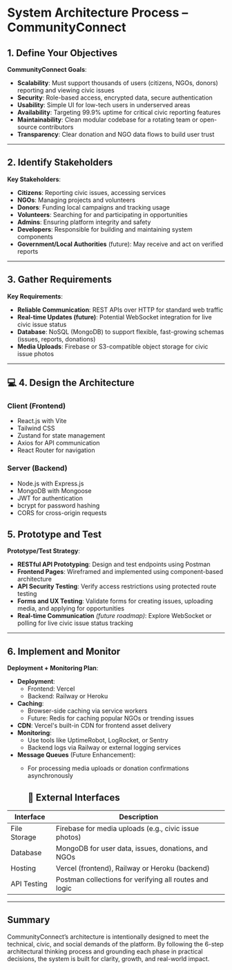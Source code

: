# System Architecture Process – CommunityConnect


## 1. Define Your Objectives  


**CommunityConnect Goals**:
- **Scalability**: Must support thousands of users (citizens, NGOs, donors) reporting and viewing civic issues
- **Security**: Role-based access, encrypted data, secure authentication
- **Usability**: Simple UI for low-tech users in underserved areas
- **Availability**: Targeting 99.9% uptime for critical civic reporting features
- **Maintainability**: Clean modular codebase for a rotating team or open-source contributors
- **Transparency**: Clear donation and NGO data flows to build user trust

---

## 2. Identify Stakeholders  


**Key Stakeholders**:
- **Citizens**: Reporting civic issues, accessing services
- **NGOs**: Managing projects and volunteers
- **Donors**: Funding local campaigns and tracking usage
- **Volunteers**: Searching for and participating in opportunities
- **Admins**: Ensuring platform integrity and safety
- **Developers**: Responsible for building and maintaining system components
- **Government/Local Authorities** (future): May receive and act on verified reports

---

## 3. Gather Requirements  


**Key Requirements**:
- **Reliable Communication**: REST APIs over HTTP for standard web traffic
- **Real-time Updates (future)**: Potential WebSocket integration for live civic issue status
- **Database**: NoSQL (MongoDB) to support flexible, fast-growing schemas (issues, reports, donations)
- **Media Uploads**: Firebase or S3-compatible object storage for civic issue photos

---

## 💻 4. Design the Architecture  

### Client (Frontend)
- React.js with Vite
- Tailwind CSS
- Zustand for state management
- Axios for API communication
- React Router for navigation

### Server (Backend)
- Node.js with Express.js
- MongoDB with Mongoose
- JWT for authentication
- bcrypt for password hashing
- CORS for cross-origin requests

## 5. Prototype and Test  

**Prototype/Test Strategy**:
- **RESTful API Prototyping**: Design and test endpoints using Postman
- **Frontend Pages**: Wireframed and implemented using component-based architecture
- **API Security Testing**: Verify access restrictions using protected route testing
- **Forms and UX Testing**: Validate forms for creating issues, uploading media, and applying for opportunities
- **Real-time Communication** *(future roadmap)*: Explore WebSocket or polling for live civic issue status tracking

---

## 6. Implement and Monitor  


**Deployment + Monitoring Plan**:
- **Deployment**: 
  - Frontend: Vercel
  - Backend: Railway or Heroku
- **Caching**: 
  - Browser-side caching via service workers
  - Future: Redis for caching popular NGOs or trending issues
- **CDN**: Vercel's built-in CDN for frontend asset delivery
- **Monitoring**: 
  - Use tools like UptimeRobot, LogRocket, or Sentry
  - Backend logs via Railway or external logging services
- **Message Queues** (Future Enhancement):
  - For processing media uploads or donation confirmations asynchronously



    ## 🔄 External Interfaces

| Interface         | Description                                                  |
|------------------|--------------------------------------------------------------|
| File Storage      | Firebase for media uploads (e.g., civic issue photos)        |
| Database          | MongoDB for user data, issues, donations, and NGOs          |
| Hosting           | Vercel (frontend), Railway or Heroku (backend)              |
| API Testing       | Postman collections for verifying all routes and logic       |

---

## Summary

CommunityConnect’s architecture is intentionally designed to meet the technical, civic, and social demands of the platform. By following the 6-step architectural thinking process and grounding each phase in practical decisions, the system is built for clarity, growth, and real-world impact.

